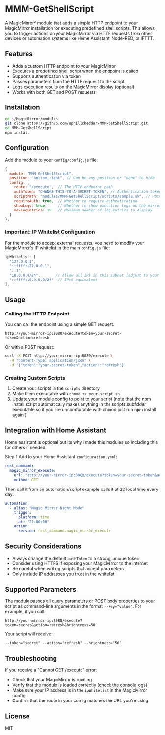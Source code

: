 # MMM-GetShellScript

A MagicMirror² module that adds a simple HTTP endpoint to your MagicMirror installation for executing predefined shell scripts. This allows you to trigger actions on your MagicMirror via HTTP requests from other devices or automation systems like Home Assistant, Node-RED, or IFTTT.

## Features

- Adds a custom HTTP endpoint to your MagicMirror
- Executes a predefined shell script when the endpoint is called
- Supports authentication via token
- Passes parameters from the HTTP request to the script
- Logs execution results on the MagicMirror display (optional)
- Works with both GET and POST requests

## Installation

```bash
cd ~/MagicMirror/modules
git clone https://github.com/uphillcheddar/MMM-GetShellScript.git
cd MMM-GetShellScript
npm install
```

## Configuration

Add the module to your `config/config.js` file:

```javascript
{
  module: "MMM-GetShellScript",
  position: "bottom_right", // Can be any position or "none" to hide
  config: {
    route: "/execute",  // The HTTP endpoint path
    authToken: "CHANGE-THIS-TO-A-SECRET-TOKEN", // Authentication token
    scriptPath: "modules/MMM-GetShellScript/scripts/sample.sh", // Path to your script, if using default install this should work, just add/replace your script in the module's subfolder
    requireAuth: true,  // Whether to require authentication
    showLogs: true,     // Whether to show execution logs on the mirror
    maxLogEntries: 10   // Maximum number of log entries to display
  }
},
```

### Important: IP Whitelist Configuration

For the module to accept external requests, you need to modify your MagicMirror's IP whitelist in the main `config.js` file:

```javascript
ipWhitelist: [
  "127.0.0.1", 
  "::ffff:127.0.0.1", 
  "::1", 
  "10.0.0.0/24",       // Allow all IPs in this subnet (adjust to your network)
  "::ffff:10.0.0.0/24"  // IPv6 equivalent
],
```

## Usage

### Calling the HTTP Endpoint

You can call the endpoint using a simple GET request:

```
http://your-mirror-ip:8080/execute?token=your-secret-token&action=refresh
```

Or with a POST request:

```bash
curl -X POST http://your-mirror-ip:8080/execute \
  -H "Content-Type: application/json" \
  -d '{"token":"your-secret-token","action":"refresh"}'
```

### Creating Custom Scripts

1. Create your scripts in the `scripts` directory
2. Make them executable with `chmod +x your-script.sh`
3. Update your module config to point to your script
(note that the npm install script automatically makes anything in the scripts subfolder executable so if you are uncomfortable with chmod just run npm install again )

## Integration with Home Assistant 

Home assistant is optional but its why i made this modules so including this for others if needed 


Step 1
Add to your Home Assistant `configuration.yaml`:

```yaml
rest_command:
  magic_mirror_execute:
    url: "http://your-mirror-ip:8080/execute?token=your-secret-token&action=refresh"
    method: GET
```

Then call it from an automation/script example calls it at 22 local time every day:

```yaml
automation:
  - alias: "Magic Mirror Night Mode"
    trigger:
      platform: time
      at: "22:00:00"
    action:
      service: rest_command.magic_mirror_execute
```

## Security Considerations

- Always change the default `authToken` to a strong, unique token
- Consider using HTTPS if exposing your MagicMirror to the internet
- Be careful when writing scripts that accept parameters
- Only include IP addresses you trust in the whitelist

## Supported Parameters

The module passes all query parameters or POST body properties to your script as command-line arguments in the format `--key="value"`. For example, if you call:

```
http://your-mirror-ip:8080/execute?token=secret&action=refresh&brightness=50
```

Your script will receive:

```
--token="secret" --action="refresh" --brightness="50"
```

## Troubleshooting

If you receive a "Cannot GET /execute" error:
- Check that your MagicMirror is running
- Verify that the module is loaded correctly (check the console logs)
- Make sure your IP address is in the `ipWhitelist` in the MagicMirror config
- Confirm that the route in your config matches the URL you're using

## License

MIT
